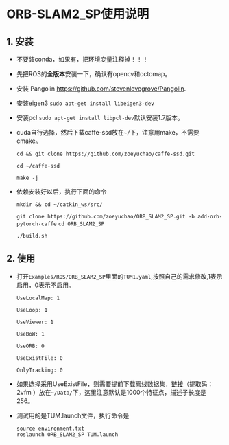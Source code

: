 # ORB-SLAM2_SP使用说明

## 1. 安装

- 不要装conda，如果有，把环境变量注释掉！！！

- 先把ROS的**全版本**安装一下，确认有opencv和octomap。

- 安装 Pangolin  https://github.com/stevenlovegrove/Pangolin.

- 安装eigen3 `sudo apt-get install libeigen3-dev`

- 安装pcl `sudo apt-get install libpcl-dev`默认安装1.7版本。

- cuda自行选择，然后下载caffe-ssd放在`~/`下，注意用make，不需要cmake。

  `cd && git clone https://github.com/zoeyuchao/caffe-ssd.git`

  `cd ~/caffe-ssd`

  `make -j`

- 依赖安装好以后，执行下面的命令

  `mkdir && cd ~/catkin_ws/src/`

  `git clone https://github.com/zoeyuchao/ORB_SLAM2_SP.git -b add-orb-pytorch-caffe`
  `cd ORB_SLAM2_SP`

  `./build.sh`

## 2. 使用

- 打开`Examples/ROS/ORB_SLAM2_SP`里面的`TUM1.yaml`,按照自己的需求修改,1表示启用，0表示不启用。
  
  `UseLocalMap: 1`
  
  `UseLoop: 1`
  
  `UseViewer: 1`
  
  `UseBoW: 1`
  
  `UseORB: 0`
  
  `UseExistFile: 0`
  
  `OnlyTracking: 0`

- 如果选择采用UseExistFile，则需要提前下载离线数据集，[链接](链接：https://pan.baidu.com/s/1TIuS7voxUUHdXP6Jv8X8jA 
)（提取码：2vfm ）放在`~/Data/`下，这里注意默认是1000个特征点，描述子长度是256。

- 测试用的是TUM.launch文件，执行命令是

  ```Shell
  source environment.txt
  roslaunch ORB_SLAM2_SP TUM.launch
  ```
  
